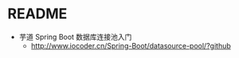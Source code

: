 # README

- 芋道 Spring Boot 数据库连接池入门
    - <http://www.iocoder.cn/Spring-Boot/datasource-pool/?github>
